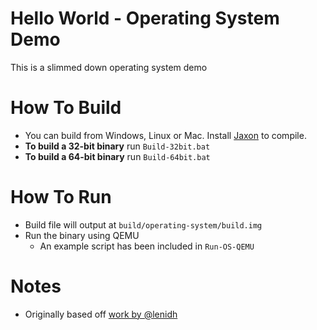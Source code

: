 # Hello World - Operating System Demo
This is a slimmed down operating system demo

# How To Build
+ You can build from Windows, Linux or Mac. Install [Jaxon](https://konloch.com/Jaxon) to compile.
+ **To build a 32-bit binary** run `Build-32bit.bat`
+ **To build a 64-bit binary** run `Build-64bit.bat`

# How To Run
+ Build file will output at `build/operating-system/build.img`
+ Run the binary using QEMU
	+ An example script has been included in `Run-OS-QEMU`

# Notes
+ Originally based off [work by @lenidh](https://github.com/lenidh/bearded-robot/commit/6ed24139cb43b89373ac98dd4f4b46ba6972cd5f)